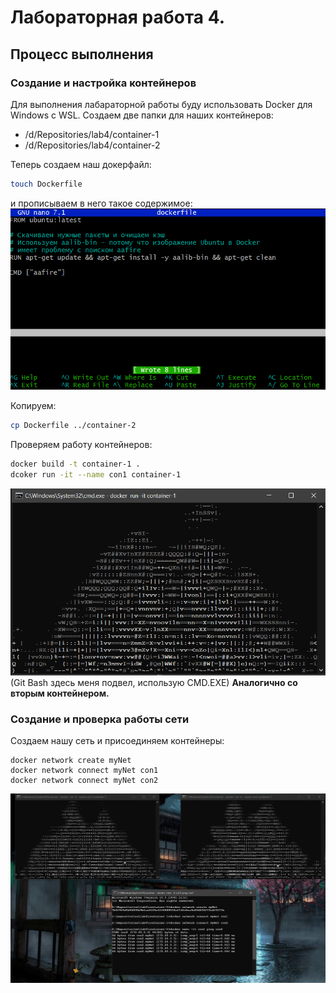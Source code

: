 
# Лабораторная работа 4.

## Процесс выполнения
### Создание и настройка контейнеров
Для выполнения лабараторной работы буду использовать Docker для Windows с WSL.
Создаем две папки для наших контейнеров:
- /d/Repositories/lab4/container-1
- /d/Repositories/lab4/container-2

Теперь создаем наш докерфайл:
```bash
touch Dockerfile
```
и прописываем в него такое содержимое:
![image](assets/1.png)

Копируем:
```bash
cp Dockerfile ../container-2
```
Проверяем работу контейнеров:
```bash
docker build -t container-1 .
dcoker run -it --name con1 container-1
```
![image](assets/2.png)
(Git Bash здесь меня подвел, использую CMD.EXE)
__Аналогично со вторым контейнером.__

### Создание и проверка работы сети
Создаем нашу сеть и присоединяем контейнеры:
```bah
docker network create myNet
docker network connect myNet con1
docker network connect myNet con2
```
![image](assets/3.png)
